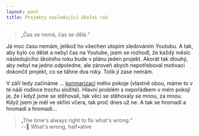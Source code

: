 ```yaml
---
layout: post
title: Projekty následující školní rok
---
```


> „Čas se nemá, čas se dělá.“

Já moc času nemám, jelikož ho všechen utopím sledováním Youtubu. A tak, aby bylo co dělat a nebyl čas na Youtube, jsem se 
rozhodl, že každý měsíc následujícího školního roku bude v plánu jeden projekt. Akorát tak dlouhý, aby nebyl na jedno 
odpoledne, ale zároveň abych nepotřeboval motivaci dokončit projekt, co se táhne dva roky. Tolik jí zase nemám.

V září tedy začínáme ... [konmarizací](https://konmari.com) mého pokoje (vlastně obou, máme to v té náší rodince trochu 
složité). Hlavní problém s nepořádkem v mém pokoji je, že i když jsme se stěhovali, tak věci se stěhovaly se mnou, za mnou. 
Když jsem je měl ve skříni včera, tak proč dnes už ne. A tak se hromadí a hromadí a hromadí...

> „The time's always right to fix what's wrong.“   
>  --🎵 What's wrong, half•alive
